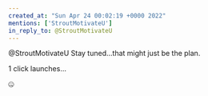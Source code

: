 ```yaml
---
created_at: "Sun Apr 24 00:02:19 +0000 2022"
mentions: ['StroutMotivateU']
in_reply_to: @StroutMotivateU
---
```


@StroutMotivateU Stay tuned...that might just be the plan.

1 click launches...

🤐